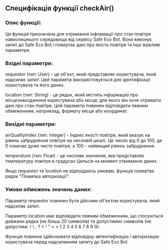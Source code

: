 ## Специфікація функції checkAir()
### Опис функції:
Ця функція призначена для отримання інформації про стан повітря навколишнього середовища від сервісу Safe Eco Bot. Вона виконує запит до Safe Eco Bot і повертає дані про якість повітря та інші важливі параметри.

### Вхідні параметри:
requestor (тип: User) - це об'єкт, який представляє користувача, який надсилає запит. Цей параметр використовується для ідентифікації користувача та його даних.

location (тип: String) - це рядок, який містить інформацію про місцезнаходження користувача або місця, для якого він хоче отримати дані про стан повітря. Цей параметр повинен відповідати певним обмеженням, наприклад, формату місця або координат.

### Вихідні параметри:
airQualityIndex (тип: Integer) - Індекс якості повітря, який вказує на рівень забруднення повітря на числовій шкалі. Це число від 0 до 100, де 0 означає дуже чисте повітря, а 100 - найвищий рівень забруднення.

temperature (тип: Float) - це числове значення, яке представляє температуру повітря в градусах Цельсія на момент отримання даних.

Якщо requestor та location не відпоідаюсь умовам, функція повертає рядок "Помилка авторизації".

### Умови обмежень значень даних:
Параметр requestor повинен бути дійсним об'єктом користувача, який надсилає запит.

Параметр location має відповідати певним обмеженням, що стосуються довжини рядка (не більш 20 символів) та допустимих символів (не допустимі: / \ : ? * ! " < > 1 2 3 4 5 6 7 8 9 0).

Функція повинна здійснювати відповідну автентифікацію і авторизацію користувача перед надсиланням запиту до  Safe Eco Bot.
